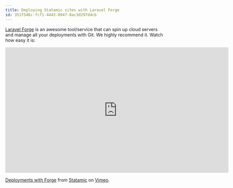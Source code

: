 ```yaml
---
title: Deploying Statamic sites with Laravel Forge
id: 351f546c-fcf1-4443-8947-8ac3d297d4cb
---
```

[Laravel Forge](https://forge.laravel.com) is an awesome tool/service that can spin up cloud servers and manage all your deployments with Git. We highly recommend it. Watch how easy it is:

<iframe src="https://player.vimeo.com/video/164633990?title=0&byline=0&portrait=0" width="700" height="394" frameborder="0" webkitallowfullscreen mozallowfullscreen allowfullscreen></iframe>
<p><a href="https://vimeo.com/164633990">Deployments with Forge</a> from <a href="https://vimeo.com/statamic">Statamic</a> on <a href="https://vimeo.com">Vimeo</a>.</p>
